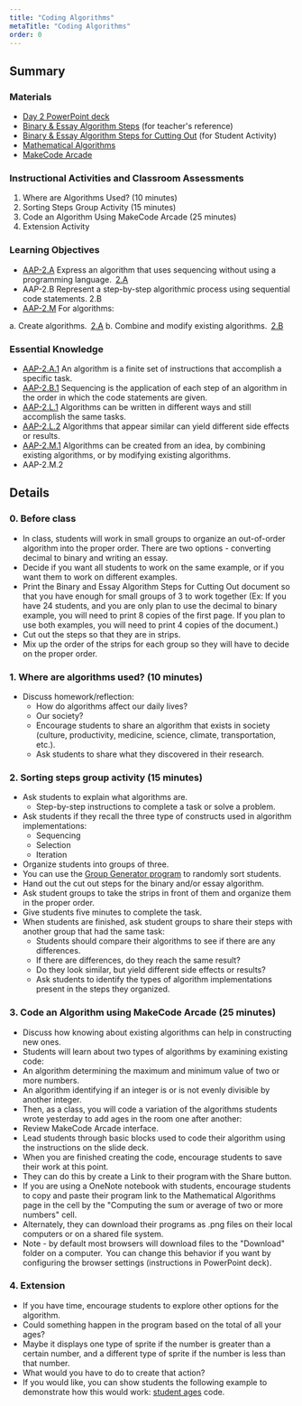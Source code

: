 ```yaml
---
title: "Coding Algorithms"
metaTitle: "Coding Algorithms"
order: 0
---
```


## Summary

### Materials

* [Day 2 PowerPoint deck](https://1drv.ms/w/s!AqsgsTyHBmRBkEyuzg5H3d9wFCXh?e=Lm9uJi)
* [Binary & Essay Algorithm Steps](https://1drv.ms/w/s!AqsgsTyHBmRBkD9fpVWbRXbPJoy1?e=jK9wFn) (for teacher's reference) 
* [Binary & Essay Algorithm Steps for Cutting Out](https://1drv.ms/w/s!AqsgsTyHBmRBkDxG908Asal8GlMv?e=3s38hf) (for Student Activity) 
* <a href="/unit-3/day-2/mathematical-algorithms">Mathematical Algorithms</a>
* [MakeCode Arcade](https://arcade.makecode.com/)

### Instructional Activities and Classroom Assessments

1. Where are Algorithms Used? (10 minutes)
2. Sorting Steps Group Activity (15 minutes)
3. Code an Algorithm Using MakeCode Arcade (25 minutes)
4. Extension Activity

### Learning Objectives

* [AAP-2.A](https://apcentral.collegeboard.org/pdf/ap-computer-science-principles-course-and-exam-description.pdf?course=ap-computer-science-principles#page=75) Express an algorithm that uses sequencing without using a programming language. [2.A](https://apcentral.collegeboard.org/pdf/ap-computer-science-principles-course-and-exam-description.pdf?course=ap-computer-science-principles#page=23)
* AAP-2.B Represent a step-by-step algorithmic process using sequential code statements. 2.B
* [AAP-2.M](https://apcentral.collegeboard.org/pdf/ap-computer-science-principles-course-and-exam-description.pdf?course=ap-computer-science-principles#page=86) For algorithms:

a. Create algorithms. [2.A](https://apcentral.collegeboard.org/pdf/ap-computer-science-principles-course-and-exam-description.pdf?course=ap-computer-science-principles#page=23)
b. Combine and modify existing algorithms. [2.B](https://apcentral.collegeboard.org/pdf/ap-computer-science-principles-course-and-exam-description.pdf?course=ap-computer-science-principles#page=23)

### Essential Knowledge

* [AAP-2.A.1](https://apcentral.collegeboard.org/pdf/ap-computer-science-principles-course-and-exam-description.pdf?course=ap-computer-science-principles#page=75) An algorithm is a finite set of instructions that accomplish a specific task.
* [AAP-2.B.1](https://apcentral.collegeboard.org/pdf/ap-computer-science-principles-course-and-exam-description.pdf?course=ap-computer-science-principles#page=75) Sequencing is the application of each step of an algorithm in the order in which the code statements are given.
* [AAP-2.L.1](https://apcentral.collegeboard.org/pdf/ap-computer-science-principles-course-and-exam-description.pdf?course=ap-computer-science-principles#page=85) Algorithms can be written in different ways and still accomplish the same tasks.
* [AAP-2.L.2](https://apcentral.collegeboard.org/pdf/ap-computer-science-principles-course-and-exam-description.pdf?course=ap-computer-science-principles#page=85) Algorithms that appear similar can yield different side effects or results.
* [AAP-2.M.1](https://apcentral.collegeboard.org/pdf/ap-computer-science-principles-course-and-exam-description.pdf?course=ap-computer-science-principles#page=86) Algorithms can be created from an idea, by combining existing algorithms, or by modifying existing algorithms.
* AAP-2.M.2

## Details

### 0. Before class

* In class, students will work in small groups to organize an out-of-order algorithm into the proper order. There are two options - converting decimal to binary and writing an essay. 
* Decide if you want all students to work on the same example, or if you want them to work on different examples. 
* Print the Binary and Essay Algorithm Steps for Cutting Out document so that you have enough for small groups of 3 to work together (Ex: If you have 24 students, and you are only plan to use the decimal to binary example, you will need to print 8 copies of the first page. If you plan to use both examples, you will need to print 4 copies of the document.) 
* Cut out the steps so that they are in strips.  
* Mix up the order of the strips for each group so they will have to decide on the proper order.

### 1. Where are algorithms used? (10 minutes)

* Discuss homework/reflection:
    * How do algorithms affect our daily lives?
    * Our society?
    * Encourage students to share an algorithm that exists in society (culture, productivity, medicine, science, climate, transportation, etc.).
    * Ask students to share what they discovered in their research.

### 2. Sorting steps group activity (15 minutes)

* Ask students to explain what algorithms are.
    * Step-by-step instructions to complete a task or solve a problem.
* Ask students if they recall the three type of constructs used in algorithm implementations:
    * Sequencing
    * Selection
    * Iteration
* Organize students into groups of three.
* You can use the [Group Generator program](https://arcade.makecode.com/31859-57060-41272-95490) to randomly sort students.
* Hand out the cut out steps for the binary and/or essay algorithm.
* Ask student groups to take the strips in front of them and organize them in the proper order.
* Give students five minutes to complete the task.
* When students are finished, ask student groups to share their steps with another group that had the same task:
    * Students should compare their algorithms to see if there are any differences.
    * If there are differences, do they reach the same result?
    * Do they look similar, but yield different side effects or results?
    * Ask students to identify the types of algorithm implementations present in the steps they organized.

### 3. Code an Algorithm using MakeCode Arcade (25 minutes)

* Discuss how knowing about existing algorithms can help in constructing new ones.
* Students will learn about two types of algorithms by examining existing code:
* An algorithm determining the maximum and minimum value of two or more numbers.
* An algorithm identifying if an integer is or is not evenly divisible by another integer.
* Then, as a class, you will code a variation of the algorithms students wrote yesterday to add ages in the room one after another:
* Review MakeCode Arcade interface.
* Lead students through basic blocks used to code their algorithm using the instructions on the slide deck.
* When you are finished creating the code, encourage students to save their work at this point.
* They can do this by create a Link to their program with the Share button.
* If you are using a OneNote notebook with students, encourage students to copy and paste their program link to the Mathematical Algorithms page in the cell by the "Computing the sum or average of two or more numbers" cell.
* Alternately, they can download their programs as .png files on their local computers or on a shared file system.
* Note - by default most browsers will download files to the "Download" folder on a computer.  You can change this behavior if you want by configuring the browser settings (instructions in PowerPoint deck).

### 4. Extension

* If you have time, encourage students to explore other options for the algorithm.
* Could something happen in the program based on the total of all your ages?
* Maybe it displays one type of sprite if the number is greater than a certain number, and a different type of sprite if the number is less than that number.
* What would you have to do to create that action?
* If you would like, you can show students the following example to demonstrate how this would work: [student ages](https://arcade.makecode.com/22558-23021-79219-57821) code.